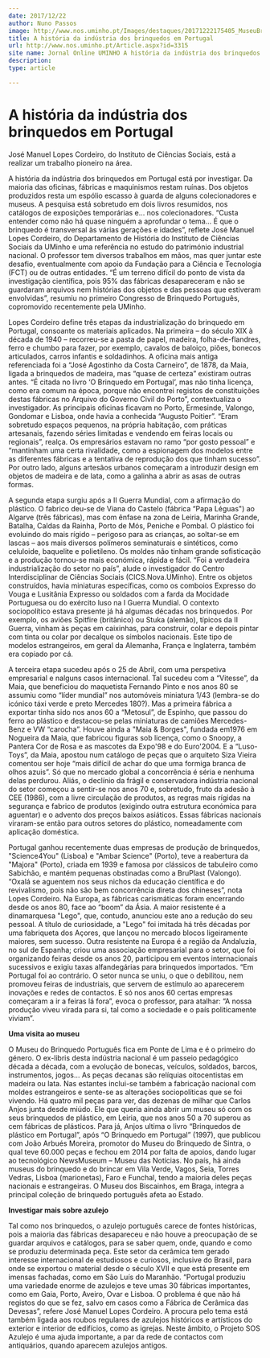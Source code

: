 ```yaml
---
date: 2017/12/22
author: Nuno Passos
image: http://www.nos.uminho.pt/Images/destaques/20171222175405_MuseuBrinquedoPortugus1.jpg
title: A história da indústria dos brinquedos em Portugal
url: http://www.nos.uminho.pt/Article.aspx?id=3315
site name: Jornal Online UMINHO A história da indústria dos brinquedos em Portugal
description: 
type: article

---
```

# A história da indústria dos brinquedos em Portugal




José Manuel Lopes Cordeiro, do Instituto de Ciências Sociais, está a realizar um trabalho pioneiro na área.

A história da indústria dos brinquedos em Portugal está por investigar. Da maioria das oficinas, fábricas e maquinismos restam ruínas. Dos objetos produzidos resta um espólio escasso à guarda de alguns colecionadores e museus. A pesquisa está sobretudo em dois livros resumidos, nos catálogos de exposições temporárias e… nos colecionadores. “Custa entender como não há quase ninguém a aprofundar o tema... É que o brinquedo é transversal às várias gerações e idades”, reflete José Manuel Lopes Cordeiro, do Departamento de História do Instituto de Ciências Sociais da UMinho e uma referência no estudo do património industrial nacional. O professor tem diversos trabalhos em mãos, mas quer juntar este desafio, eventualmente com apoio da Fundação para a Ciência e Tecnologia (FCT) ou de outras entidades. “É um terreno difícil do ponto de vista da investigação científica, pois 95% das fábricas desapareceram e não se guardaram arquivos nem histórias dos objetos e das pessoas que estiveram envolvidas”, resumiu no primeiro Congresso de Brinquedo Português, copromovido recentemente pela UMinho.

Lopes Cordeiro define três etapas da industrialização do brinquedo em Portugal, consoante os materiais aplicados. Na primeira – do século XIX à década de 1940 – recorreu-se a pasta de papel, madeira, folha-de-flandres, ferro e chumbo para fazer, por exemplo, cavalos de baloiço, piões, bonecos articulados, carros infantis e soldadinhos. A oficina mais antiga referenciada foi a “José Agostinho da Costa Carneiro”, de 1878, da Maia, ligada a brinquedos de madeira, mas “quase de certeza” existiram outras antes. “É citada no livro ‘O Brinquedo em Portugal’, mas não tinha licença, como era comum na época, porque não encontrei registos de constituições destas fábricas no Arquivo do Governo Civil do Porto”, contextualiza o investigador. As principais oficinas ficavam no Porto, Ermesinde, Valongo, Gondomar e Lisboa, onde havia a conhecida “Augusto Poitier”. “Eram sobretudo espaços pequenos, na própria habitação, com práticas artesanais, fazendo séries limitadas e vendendo em feiras locais ou regionais”, realça. Os empresários estavam no ramo “por gosto pessoal” e “mantinham uma certa rivalidade, como a espionagem dos modelos entre as diferentes fábricas e a tentativa de reprodução dos que tinham sucesso”. Por outro lado, alguns artesãos urbanos começaram a introduzir design em objetos de madeira e de lata, como a galinha a abrir as asas de outras formas.

A segunda etapa surgiu após a II Guerra Mundial, com a afirmação do plástico. O fabrico deu-se de Viana do Castelo (fábrica “Papa Léguas") ao Algarve (três fábricas), mas com ênfase na zona de Leiria, Marinha Grande, Batalha, Caldas da Rainha, Porto de Mós, Peniche e Pombal. O plástico foi evoluindo do mais rígido – perigoso para as crianças, ao soltar-se em lascas – aos mais diversos polímeros seminaturais e sintéticos, como celuloide, baquelite e polietileno. Os moldes não tinham grande sofisticação e a produção tornou-se mais económica, rápida e fácil. “Foi a verdadeira industrialização do setor no país”, alude o investigador do Centro Interdisciplinar de Ciências Sociais (CICS.Nova.UMinho). Entre os objetos construídos, havia miniaturas específicas, como os comboios Expresso do Vouga e Lusitânia Expresso ou soldados com a farda da Mocidade Portuguesa ou do exército luso na I Guerra Mundial. O contexto sociopolítico estava presente já há algumas décadas nos brinquedos. Por exemplo, os aviões Spitfire (britânico) ou Stuka (alemão), típicos da II Guerra, vinham às peças em caixinhas, para construir, colar e depois pintar com tinta ou colar por decalque os símbolos nacionais. Este tipo de modelos estrangeiros, em geral da Alemanha, França e Inglaterra, também era copiado por cá.

A terceira etapa sucedeu após o 25 de Abril, com uma perspetiva empresarial e nalguns casos internacional. Tal sucedeu com a “Vitesse”, da Maia, que beneficiou do maquetista Fernando Pinto e nos anos 80 se assumiu como “líder mundial” nos automóveis miniatura 1/43 (lembra-se do icónico táxi verde e preto Mercedes 180?). Mas a primeira fábrica a exportar tinha sido nos anos 60 a “Metosul”, de Espinho, que passou do ferro ao plástico e destacou-se pelas miniaturas de camiões Mercedes-Benz e VW “carocha”. Houve ainda a "Maia & Borges", fundada em1976 em Nogueira da Maia, que fabricou figuras sob licença, como o Snoopy, a Pantera Cor de Rosa e as mascotes da Expo'98 e do Euro'2004. E a “Luso-Toys”, da Maia, apostou num catálogo de peças que o arquiteto Siza Vieira comentou ser hoje “mais difícil de achar do que uma formiga branca de olhos azuis”. Só que no mercado global a concorrência é séria e nenhuma delas perdurou. Aliás, o declínio da frágil e conservadora indústria nacional do setor começou a sentir-se nos anos 70 e, sobretudo, fruto da adesão à CEE (1986), com a livre circulação de produtos, as regras mais rígidas na segurança e fabrico de produtos (exigindo outra estrutura económica para aguentar) e o advento dos preços baixos asiáticos. Essas fábricas nacionais viraram-se então para outros setores do plástico, nomeadamente com aplicação doméstica.

Portugal ganhou recentemente duas empresas de produção de brinquedos, "Science4You" (Lisboa) e "Ambar Science" (Porto), teve a reabertura da "Majora" (Porto), criada em 1939 e famosa por clássicos de tabuleiro como Sabichão, e mantém pequenas obstinadas como a BruPlast (Valongo). “Oxalá se aguentem nos seus nichos da educação científica e do revivalismo, pois não são bem concorrência direta dos chineses”, nota Lopes Cordeiro. Na Europa, as fábricas carismáticas foram encerrando desde os anos 80, face ao “boom” da Ásia. A maior resistente é a dinamarquesa "Lego", que, contudo, anunciou este ano a redução do seu pessoal. A título de curiosidade, a "Lego" foi imitada há três décadas por uma fabriqueta dos Açores, que lançou no mercado blocos ligeiramente maiores, sem sucesso. Outra resistente na Europa é a região da Andaluzia, no sul de Espanha; criou uma associação empresarial para o setor, que foi organizando feiras desde os anos 20, participou em eventos internacionais sucessivos e exigiu taxas alfandegárias para brinquedos importados. “Em Portugal foi ao contrário. O setor nunca se uniu, o que o debilitou, nem promoveu feiras de industriais, que servem de estímulo ao aparecerem inovações e redes de contactos. E só nos anos 60 certas empresas começaram a ir a feiras lá fora”, evoca o professor, para atalhar: “A nossa produção viveu virada para si, tal como a sociedade e o país politicamente viviam”.


**Uma visita ao museu** 

O Museu do Brinquedo Português fica em Ponte de Lima e é o primeiro do género. O ex-libris desta indústria nacional é um passeio pedagógico década a década, com a evolução de bonecas, veículos, soldados, barcos, instrumentos, jogos… As peças decanas são relíquias oitocentistas em madeira ou lata. Nas estantes inclui-se também a fabricação nacional com moldes estrangeiros e sente-se as alterações sociopolíticas que se foi vivendo. Há quatro mil peças para ver, das dezenas de milhar que Carlos Anjos junta desde miúdo. Ele que queria ainda abrir um museu só com os seus brinquedos de plástico, em Leiria, que nos anos 50 a 70 superou as cem fábricas de plásticos. Para já, Anjos ultima o livro “Brinquedos de plástico em Portugal”, após “O Brinquedo em Portugal” (1997), que publicou com João Arbués Moreira, promotor do Museu do Brinquedo de Sintra, o qual teve 60.000 peças e fechou em 2014 por falta de apoios, dando lugar ao tecnológico NewsMuseum – Museu das Notícias. No país, há ainda museus do brinquedo e do brincar em Vila Verde, Vagos, Seia, Torres Vedras, Lisboa (marionetas), Faro e Funchal, tendo a maioria deles peças nacionais e estrangeiras. O Museu dos Biscainhos, em Braga, integra a principal coleção de brinquedo português afeta ao Estado.


**Investigar mais sobre azulejo** 

Tal como nos brinquedos, o azulejo português carece de fontes históricas, pois a maioria das fábricas desapareceu e não houve a preocupação de se guardar arquivos e catálogos, para se saber quem, onde, quando e como se produziu determinada peça. Este setor da cerâmica tem gerado interesse internacional de estudiosos e curiosos, inclusive do Brasil, para onde se exportou o material desde o século XVII e que está presente em imensas fachadas, como em São Luís do Maranhão. “Portugal produziu uma variedade enorme de azulejos e teve umas 30 fábricas importantes, como em Gaia, Porto, Aveiro, Ovar e Lisboa. O problema é que não há registos do que se fez, salvo em casos como a Fábrica de Cerâmica das Devesas”, refere José Manuel Lopes Cordeiro. A procura pelo tema está também ligada aos roubos regulares de azulejos históricos e artísticos do exterior e interior de edifícios, como as igrejas. Neste âmbito, o Projeto SOS Azulejo é uma ajuda importante, a par da rede de contactos com antiquários, quando aparecem azulejos antigos.
